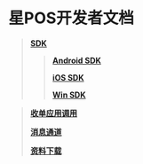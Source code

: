 # 星POS开发者文档

> [**SDK**](/sdk/index.md)
>
> > [**Android SDK**](/androidSDK/index.md)
> >
> > [**iOS SDK**](/iosSDK/index.md)
> >
> > [**Win SDK**](/winSDK/index.md)



> [**收单应用调用**](/pos-invoke/index.md)
>
> [**消息通道**](/messageChinanel/index.md)
>
> [**资料下载**](/downloadFiles.md)



